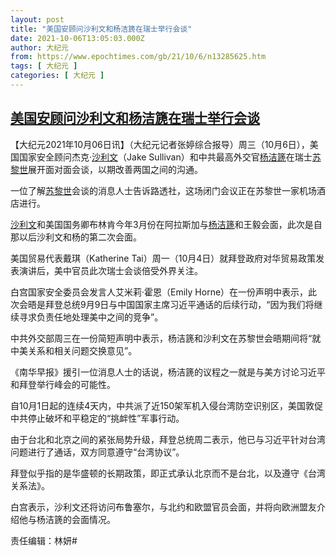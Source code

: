 ```yaml
---
layout: post
title: "美国安顾问沙利文和杨洁篪在瑞士举行会谈"
date: 2021-10-06T13:05:03.000Z
author: 大纪元
from: https://www.epochtimes.com/gb/21/10/6/n13285625.htm
tags: [ 大纪元 ]
categories: [ 大纪元 ]
---
```

<!--1633525503000-->
[美国安顾问沙利文和杨洁篪在瑞士举行会谈](https://www.epochtimes.com/gb/21/10/6/n13285625.htm)
------

<div>
<p>【大纪元2021年10月06日讯】（大纪元记者张婷综合报导）周三（10月6日），美国国家安全顾问杰克‧<a href="https://www.epochtimes.com/gb/tag/%E6%B2%99%E5%88%A9%E6%96%87.html">沙利文</a>（Jake Sullivan）和中共最高外交官<a href="https://www.epochtimes.com/gb/tag/%E6%9D%A8%E6%B4%81%E7%AF%AA.html">杨洁篪</a>在瑞士<a href="https://www.epochtimes.com/gb/tag/%E8%8B%8F%E9%BB%8E%E4%B8%96.html">苏黎世</a>展开面对面会谈，以期改善两国之间的沟通。</p><p>一位了解<a href="https://www.epochtimes.com/gb/tag/%E8%8B%8F%E9%BB%8E%E4%B8%96.html">苏黎世</a>会谈的消息人士告诉路透社，这场闭门会议正在苏黎世一家机场酒店进行。</p><p><a href="https://www.epochtimes.com/gb/tag/%E6%B2%99%E5%88%A9%E6%96%87.html">沙利文</a>和美国国务卿布林肯今年3月份在阿拉斯加与<a href="https://www.epochtimes.com/gb/tag/%E6%9D%A8%E6%B4%81%E7%AF%AA.html">杨洁篪</a>和王毅会面，此次是自那以后沙利文和杨的第二次会面。</p><p>美国贸易代表戴琪（Katherine Tai）周一（10月4日）就拜登政府对华贸易政策发表演讲后，美中官员此次瑞士会谈倍受外界关注。</p><p>白宫国家安全委员会发言人艾米莉‧霍恩（Emily Horne）在一份声明中表示，此次会晤是拜登总统9月9日与中国国家主席习近平通话的后续行动，“因为我们将继续寻求负责任地处理美中之间的竞争”。</p><p>中共外交部周三在一份简短声明中表示，杨洁篪和沙利文在苏黎世会晤期间将“就中美关系和相关问题交换意见”。</p><p>《南华早报》援引一位消息人士的话说，杨洁篪的议程之一就是与美方讨论习近平和拜登举行峰会的可能性。</p><p>自10月1日起的连续4天内，中共派了近150架军机入侵台湾防空识别区，美国敦促中共停止破坏和平稳定的“挑衅性”军事行动。</p><p>由于台北和北京之间的紧张局势升级，拜登总统周二表示，他已与习近平针对台湾问题进行了通话，双方同意遵守“台湾协议”。</p><p>拜登似乎指的是华盛顿的长期政策，即正式承认北京而不是台北，以及遵守《台湾关系法》。</p><p>白宫表示，沙利文还将访问布鲁塞尔，与北约和欧盟官员会面，并将向欧洲盟友介绍他与杨洁篪的会面情况。</p><p>责任编辑：林妍#</p>
</div>
